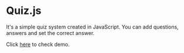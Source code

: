 # Quiz.js
It's a simple quiz system created in JavaScript. You can add questions, answers and set the correct answer.

Click [here](https://kstawinski.github.io/quiz.js/index.html) to check demo.
